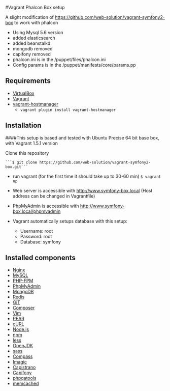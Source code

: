 #Vagrant Phalcon Box setup

A slight modification of https://github.com/web-solution/vagrant-symfony2-box to work with phalcon

* Using Mysql 5.6 version
* added elasticsearch
* added beanstalkd
* mongodb removed
* capifony removed
* phalcon.ini is in the /puppet/files/phalcon.ini
* Config params is in the /puppet/manifests/core/params.pp


## Requirements
* [VirtualBox](https://www.virtualbox.org)
* [Vagrant](http://vagrantup.com)
* [vagrant-hostmanager](https://github.com/smdahlen/vagrant-hostmanager)
	* `vagrant plugin install vagrant-hostmanager`

## Installation
####This setup is based and tested with Ubuntu Precise 64 bit base box, with Vagrant 1.5.1 version

Clone this repository

    ```$ git clone https://github.com/web-solution/vagrant-symfony2-box.git```

* run vagrant (for the first time it should take up to 30-60 min)
    ```$ vagrant up```

* Web server is accessible with http://www.symfony-box.local (Host address can be changed in Vagrantfile)

* PhpMyAdmin is accessible with http://www.symfony-box.local/phpmyadmin

* Vagrant automatically setups database with this setup:

    * Username: root
    * Password: root
    * Database: symfony

## Installed components

* [Nginx](http://nginx.org/en/)
* [MySQL](http://www.mysql.com/)
* [PHP-FPM](http://php-fpm.org/)
* [PhpMyAdmin](http://www.phpmyadmin.net/home_page/index.php)
* [MongoDB](http://www.mongodb.org/)
* [Redis](http://redis.io/)
* [GiT](http://git-scm.com/)
* [Composer](http://getcomposer.org)
* [Vim](http://www.vim.org/)
* [PEAR](http://pear.php.net/)
* [cURL](http://curl.haxx.se/)
* [Node.js](http://nodejs.org/)
* [npm](https://npmjs.org/)
* [less](http://lesscss.org/)
* [OpenJDK](http://openjdk.java.net/)
* [sass](http://sass-lang.com/)
* [Compass](http://compass-style.org/)
* [Imagic](http://www.imagemagick.org/script/index.php)
* [Capistrano](https://github.com/capistrano/capistrano)
* [Capifony](http://capifony.org/)
* [phpqatools](http://phpqatools.org/)
* [memcached](http://memcached.org/)
